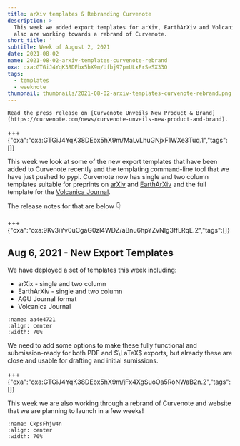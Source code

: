 ```yaml
---
title: arXiv templates & Rebranding Curvenote
description: >-
  This week we added export templates for arXiv, EarthArXiv and Volcanica, we
  also are working towards a rebrand of Curvenote.
short_title: ''
subtitle: Week of August 2, 2021
date: 2021-08-02
name: 2021-08-02-arxiv-templates-curvenote-rebrand
oxa: oxa:GTGiJ4YqK38DEbx5hX9m/Ufbj97pmULxFrSeSX33O
tags:
  - templates
  - weeknote
thumbnail: thumbnails/2021-08-02-arxiv-templates-curvenote-rebrand.png
---
```


```{note} Press Release
Read the press release on [Curvenote Unveils New Product & Brand](https://curvenote.com/news/curvenote-unveils-new-product-and-brand).
```

+++ {"oxa":"oxa:GTGiJ4YqK38DEbx5hX9m/MaLvLhuGNjxF1WXe3Tuq.1","tags":[]}

This week we look at some of the new export templates that have been added to Curvenote recently and the templating command-line tool that we have just pushed to pypi. Curvenote now has single and two column templates suitable for preprints on [arXiv](https://arxiv.org/) and [EarthArXiv](https://eartharxiv.org/) and the full template for the [Volcanica Journal](http://www.jvolcanica.org/ojs/index.php/volcanica).

The release notes for that are below 👇

+++ {"oxa":"oxa:9Kv3iYv0uCgaG0zl4WDZ/aBnu6hpYZvNIg3ffLRqE.2","tags":[]}

## Aug 6, 2021 - New Export Templates

We have deployed a set of templates this week including:

- arXix - single and two column
- EarthArXiv - single and two column
- AGU Journal format
- Volcanica Journal

```{figure} images/9Kv3iYv0uCgaG0zl4WDZ-ju3RyLSzP5hF3JsWTK7X-v1.gif
:name: aa4e4721
:align: center
:width: 70%
```

We need to add some options to make these fully functional and submission-ready for both PDF and $\LaTeX$ exports, but already these are close and usable for drafting and initial sumissions.

+++ {"oxa":"oxa:GTGiJ4YqK38DEbx5hX9m/jFx4XgSuoOa5RoNWaB2n.2","tags":[]}

This week we are also working through a rebrand of Curvenote and website that we are planning to launch in a few weeks!

```{figure} images/GTGiJ4YqK38DEbx5hX9m-7SVaQgaEQmn4Vj4EAILO-v1.png
:name: CkpsFhjw4n
:align: center
:width: 70%
```
